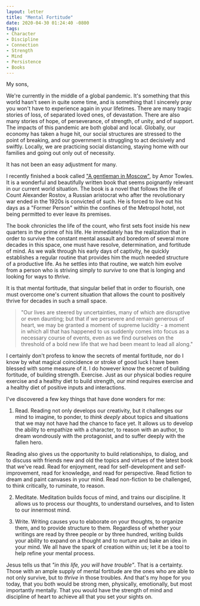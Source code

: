 ```yaml
---
layout: letter
title: "Mental Fortitude"
date: 2020-04-30 01:24:40 -0800
tags:
- Character
- Discipline
- Connection
- Strength
- Mind
- Persistence
- Books
---
```

My sons,

We're currently in the middle of a global pandemic. It's something that this world hasn't seen in quite some time, and is something that I sincerely pray you won't have to experience again in your lifetimes. There are many tragic stories of loss, of separated loved ones, of devastation. There are also many stories of hope, of perseverance, of strength, of unity, and of support. The impacts of this pandemic are both global and local. Globally, our economy has taken a huge hit, our social structures are stressed to the point of breaking, and our government is struggling to act decisively and swiftly. Locally, we are practicing social distancing, staying home with our families and going out only out of necessity.

It has not been an easy adjustment for many.

I recently finished a book called ["A gentleman in Moscow"](https://www.amazon.com/Gentleman-Moscow-Novel-Amor-Towles-ebook/dp/B01COJUEZ0/ref=sr_1_1?crid=2WDYESBNRMXU&dchild=1&keywords=a+gentleman+in+moscow&qid=1588310887&sprefix=a+gentl%2Caps%2C213&sr=8-1), by Amor Towles. It is a wonderful and beautifully written book that seems poignantly relevant in our current world situation. The book is a novel that follows the life of Count Alexander Rostov, a Russian aristocrat who after the revolutionary war ended in the 1920s is convicted of such. He is forced to live out his days as a "Former Person" within the confines of the Metropol hotel, not being permitted to ever leave its premises.

The book chronicles the life of the count, who first sets foot inside his new quarters in the prime of his life. He immediately has the realization that in order to survive the constant mental assault and boredom of several more decades in this space, one must have resolve, determination, and fortitude of mind. As we walk through his early days of captivity, he quickly establishes a regular routine that provides him the much needed structure of a productive life. As he settles into that routine, we watch him evolve from a person who is striving simply to *survive* to one that is longing and looking for ways to *thrive*.

It is that mental fortitude, that singular belief that in order to flourish, one must overcome one's current situation that allows the count to positively thrive for decades in such a small space.

> "Our lives are steered by uncertainties, many of which are disruptive or even daunting; but that if we persevere and remain generous of heart, we may be granted a moment of supreme lucidity - a moment in which all that has happened to us suddenly comes into focus as a necessary course of events, even as we find ourselves on the threshold of a bold new life that we had been meant to lead all along."

I certainly don't profess to know the secrets of mental fortitude, nor do I know by what magical coincidence or stroke of good luck I have been blessed with some measure of it. I do however know the secret of building fortitude, of building strength. Exercise. Just as our physical bodies require exercise and a healthy diet to build strength, our mind requires exercise and a healthy diet of positive inputs and interactions.

I've discovered a few key things that have done wonders for me:

1. Read. Reading not only develops our creativity, but it challenges our mind to imagine, to ponder, to *think deeply* about topics and situations that we may not have had the chance to face yet. It allows us to develop the ability to empathize with a character, to reason with an author, to dream wondrously with the protagonist, and to suffer deeply with the fallen hero.

Reading also gives us the opportunity to build relationships, to dialog, and to discuss with friends new and old the topics and virtues of the latest book that we've read. Read for enjoyment, read for self-development and self-improvement, read for knowledge, and read for perspective. Read fiction to dream and paint canvases in your mind. Read non-fiction to be challenged, to think critically, to ruminate, to reason.

2. Meditate. Meditation builds focus of mind, and trains our discipline. It allows us to process our thoughts, to understand ourselves, and to listen to our innermost mind.

3. Write. Writing causes you to elaborate on your thoughts, to organize them, and to provide structure to them. Regardless of whether your writings are read by three people or by three hundred, writing builds your ability to expand on a thought and to nurture and bake an idea in your mind. We all have the spark of creation within us; let it be a tool to help refine your mental process.


Jesus tells us that *"in this life, you will have trouble"*. That is a certainty. Those with an ample supply of mental fortitude are the ones who are able to not only survive, but to *thrive* in those troubles. And that's my hope for you today, that you both would be strong men, physically, emotionally, but most importantly mentally. That you would have the strength of mind and discipline of heart to achieve all that you set your sights on.
